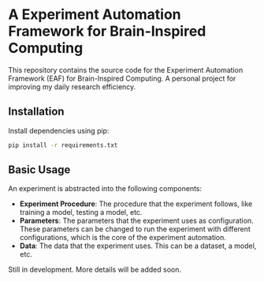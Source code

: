 # A Experiment Automation Framework for Brain-Inspired Computing

This repository contains the source code for the Experiment Automation Framework (EAF) for Brain-Inspired Computing. A personal project for improving my daily research efficiency.

## Installation

Install dependencies using pip:

```bash
pip install -r requirements.txt
```

## Basic Usage

An experiment is abstracted into the following components:

- **Experiment Procedure**: The procedure that the experiment follows, like training a model, testing a model, etc.
- **Parameters**: The parameters that the experiment uses as configuration. These parameters can be changed to run the experiment with different configurations, which is the core of the experiment automation.
- **Data**: The data that the experiment uses. This can be a dataset, a model, etc.

Still in development. More details will be added soon.